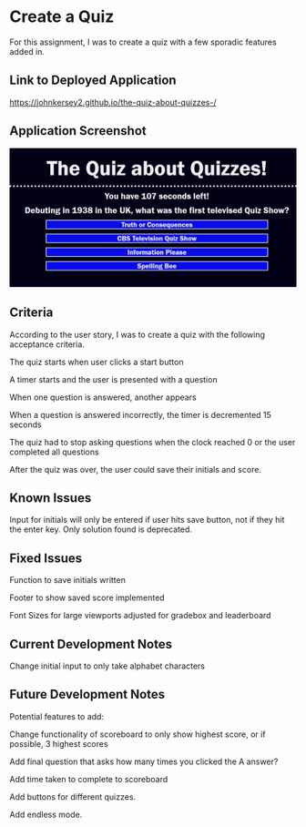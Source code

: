 # Create a Quiz

For this assignment, I was to create a quiz with a few sporadic features added in. 

## Link to Deployed Application 

<https://johnkersey2.github.io/the-quiz-about-quizzes-/>

## Application Screenshot 

![Screenshot of the Application](./assests/applicationscreenshot.png)

## Criteria

According to the user story, I was to create a quiz with the following acceptance criteria. 

The quiz starts when user clicks a start button

A timer starts and the user is presented with a question

When one question is answered, another appears

When a question is answered incorrectly, the timer is decremented 15 seconds

The quiz had to stop asking questions when the clock reached 0 or the user completed all questions

After the quiz was over, the user could save their initials and score. 

## Known Issues 
Input for initials will only be entered if user hits save button, not if they hit the enter key. Only solution found is deprecated. 

## Fixed Issues 
Function to save initials written

Footer to show saved score implemented

Font Sizes for large viewports adjusted for gradebox and leaderboard 

##  Current Development Notes
Change initial input to only take alphabet characters

## Future Development Notes
Potential features to add:

Change functionality of scoreboard to only show highest score, or if possible, 3 highest scores

Add final question that asks how many times you clicked the A answer?

Add time taken to complete to scoreboard

Add buttons for different quizzes.

Add endless mode. 